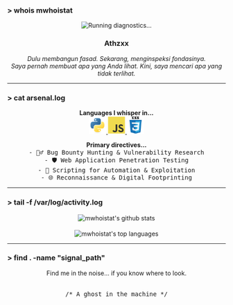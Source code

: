 ### > whois mwhoistat

<p align="center">
  <img src="[https://pin.it/7b7aUut2r](https://sl.bing.net/jI9axEppUdw)" alt="Running diagnostics..." width="400"/>
</p>

<h3 align="center">Athzxx</h3>

<p align="center">
  <em>Dulu membangun fasad. Sekarang, menginspeksi fondasinya.</em>
  <br>
  <em>Saya pernah membuat apa yang Anda lihat. Kini, saya mencari apa yang tidak terlihat.</em>
</p>

---

### > cat arsenal.log

<p align="center">
  <strong>Languages I whisper in...</strong><br>
  <a href="https://www.python.org" target="_blank" rel="noreferrer">
    <img src="https://raw.githubusercontent.com/devicons/devicon/master/icons/python/python-original.svg" alt="python" width="40" height="40"/>
  </a>
  <a href="https://developer.mozilla.org/en-US/docs/Web/JavaScript" target="_blank" rel="noreferrer">
    <img src="https://raw.githubusercontent.com/devicons/devicon/master/icons/javascript/javascript-original.svg" alt="javascript" width="40" height="40"/>
  </a>
  <a href="https://www.w3.org/Style/CSS/Overview.en.html" target="_blank" rel="noreferrer">
    <img src="https://raw.githubusercontent.com/devicons/devicon/master/icons/css3/css3-original-wordmark.svg" alt="css3" width="40" height="40"/>
  </a>
</p>

<p align="center">
  <strong>Primary directives...</strong><br>
  <samp>
  - 🕵️‍♂️ Bug Bounty Hunting & Vulnerability Research<br>
  - 🛡️ Web Application Penetration Testing<br>
  - 🐍 Scripting for Automation & Exploitation<br>
  - 🌐 Reconnaissance & Digital Footprinting
  </samp>
</p>

---

### > tail -f /var/log/activity.log

<p align="center">
  <img align="center" src="https://github-readme-stats.vercel.app/api?username=mwhoistat&show_icons=true&theme=tokyonight&hide_border=true&count_private=true" alt="mwhoistat's github stats" />
  <br><br>
  <img align="center" src="https://github-readme-stats.vercel.app/api/top-langs/?username=mwhoistat&layout=compact&theme=tokyonight&hide_border=true" alt="mwhoistat's top languages" />
</p>

---

### > find . -name "signal_path"

<p align="center">
  Find me in the noise... if you know where to look.
  <br><br>
  </p>

<p align="center">
  <samp>/* A ghost in the machine */</samp>
</p>
